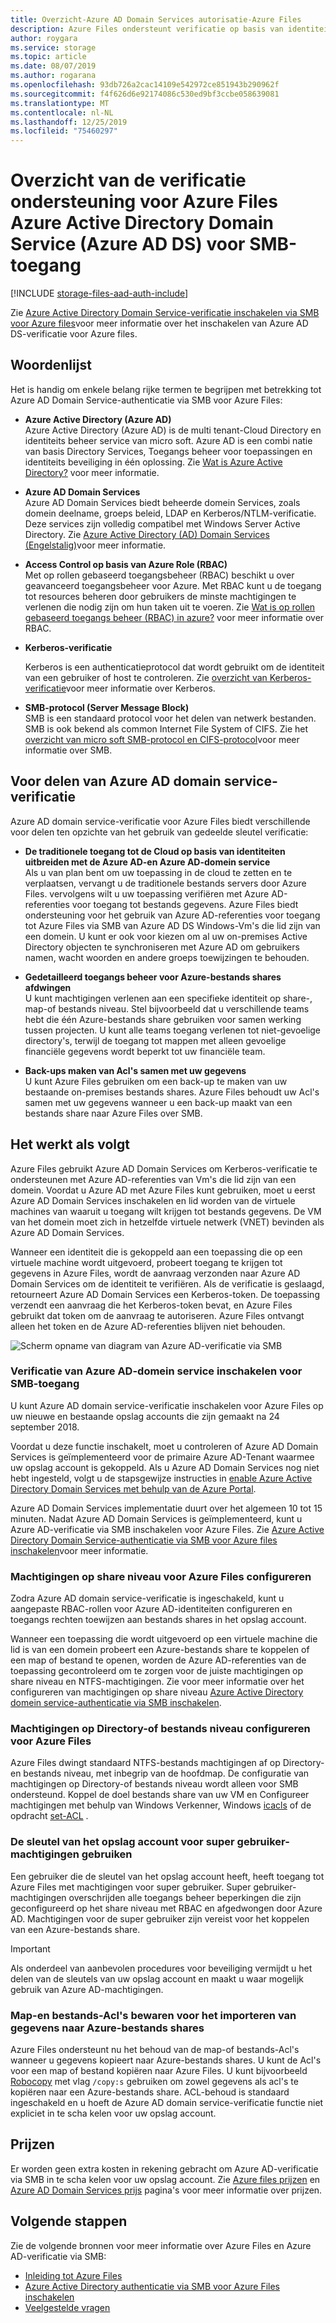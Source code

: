 ```yaml
---
title: Overzicht-Azure AD Domain Services autorisatie-Azure Files
description: Azure Files ondersteunt verificatie op basis van identiteiten via SMB (Server Message Block) via Azure Active Directory (Azure AD) Domain Services. Uw virtuele Windows-machines (Vm's) die lid zijn van een domein, kunnen vervolgens toegang krijgen tot Azure-bestands shares met Azure AD-referenties.
author: roygara
ms.service: storage
ms.topic: article
ms.date: 08/07/2019
ms.author: rogarana
ms.openlocfilehash: 93db726a2cac14109e542972ce851943b290962f
ms.sourcegitcommit: f4f626d6e92174086c530ed9bf3ccbe058639081
ms.translationtype: MT
ms.contentlocale: nl-NL
ms.lasthandoff: 12/25/2019
ms.locfileid: "75460297"
---
```

# <a name="overview-of-azure-files-azure-active-directory-domain-service-azure-ad-ds-authentication-support-for-smb-access"></a>Overzicht van de verificatie ondersteuning voor Azure Files Azure Active Directory Domain Service (Azure AD DS) voor SMB-toegang
[!INCLUDE [storage-files-aad-auth-include](../../../includes/storage-files-aad-auth-include.md)]

Zie [Azure Active Directory Domain Service-verificatie inschakelen via SMB voor Azure files](storage-files-active-directory-enable.md)voor meer informatie over het inschakelen van Azure AD DS-verificatie voor Azure files.

## <a name="glossary"></a>Woordenlijst 
Het is handig om enkele belang rijke termen te begrijpen met betrekking tot Azure AD Domain Service-authenticatie via SMB voor Azure Files:

-   **Azure Active Directory (Azure AD)**  
    Azure Active Directory (Azure AD) is de multi tenant-Cloud Directory en identiteits beheer service van micro soft. Azure AD is een combi natie van basis Directory Services, Toegangs beheer voor toepassingen en identiteits beveiliging in één oplossing. Zie [Wat is Azure Active Directory?](../../active-directory/fundamentals/active-directory-whatis.md) voor meer informatie.

-   **Azure AD Domain Services**  
    Azure AD Domain Services biedt beheerde domein Services, zoals domein deelname, groeps beleid, LDAP en Kerberos/NTLM-verificatie. Deze services zijn volledig compatibel met Windows Server Active Directory. Zie [Azure Active Directory (AD) Domain Services (Engelstalig)](../../active-directory-domain-services/overview.md)voor meer informatie.

-   **Access Control op basis van Azure Role (RBAC)**  
    Met op rollen gebaseerd toegangsbeheer (RBAC) beschikt u over geavanceerd toegangsbeheer voor Azure. Met RBAC kunt u de toegang tot resources beheren door gebruikers de minste machtigingen te verlenen die nodig zijn om hun taken uit te voeren. Zie [Wat is op rollen gebaseerd toegangs beheer (RBAC) in azure?](../../role-based-access-control/overview.md) voor meer informatie over RBAC.

-   **Kerberos-verificatie**

    Kerberos is een authenticatieprotocol dat wordt gebruikt om de identiteit van een gebruiker of host te controleren. Zie [overzicht van Kerberos-verificatie](https://docs.microsoft.com/windows-server/security/kerberos/kerberos-authentication-overview)voor meer informatie over Kerberos.

-  **SMB-protocol (Server Message Block)**  
    SMB is een standaard protocol voor het delen van netwerk bestanden. SMB is ook bekend als common Internet File System of CIFS. Zie het [overzicht van micro soft SMB-protocol en CIFS-protocol](https://docs.microsoft.com/windows/desktop/FileIO/microsoft-smb-protocol-and-cifs-protocol-overview)voor meer informatie over SMB.

## <a name="advantages-of-azure-ad-domain-service-authentication"></a>Voor delen van Azure AD domain service-verificatie
Azure AD domain service-verificatie voor Azure Files biedt verschillende voor delen ten opzichte van het gebruik van gedeelde sleutel verificatie:

-   **De traditionele toegang tot de Cloud op basis van identiteiten uitbreiden met de Azure AD-en Azure AD-domein service**  
    Als u van plan bent om uw toepassing in de cloud te zetten en te verplaatsen, vervangt u de traditionele bestands servers door Azure Files. vervolgens wilt u uw toepassing verifiëren met Azure AD-referenties voor toegang tot bestands gegevens. Azure Files biedt ondersteuning voor het gebruik van Azure AD-referenties voor toegang tot Azure Files via SMB van Azure AD DS Windows-Vm's die lid zijn van een domein. U kunt er ook voor kiezen om al uw on-premises Active Directory objecten te synchroniseren met Azure AD om gebruikers namen, wacht woorden en andere groeps toewijzingen te behouden.

-   **Gedetailleerd toegangs beheer voor Azure-bestands shares afdwingen**  
    U kunt machtigingen verlenen aan een specifieke identiteit op share-, map-of bestands niveau. Stel bijvoorbeeld dat u verschillende teams hebt die één Azure-bestands share gebruiken voor samen werking tussen projecten. U kunt alle teams toegang verlenen tot niet-gevoelige directory's, terwijl de toegang tot mappen met alleen gevoelige financiële gegevens wordt beperkt tot uw financiële team. 

-   **Back-ups maken van Acl's samen met uw gegevens**  
    U kunt Azure Files gebruiken om een back-up te maken van uw bestaande on-premises bestands shares. Azure Files behoudt uw Acl's samen met uw gegevens wanneer u een back-up maakt van een bestands share naar Azure Files over SMB.

## <a name="how-it-works"></a>Het werkt als volgt
Azure Files gebruikt Azure AD Domain Services om Kerberos-verificatie te ondersteunen met Azure AD-referenties van Vm's die lid zijn van een domein. Voordat u Azure AD met Azure Files kunt gebruiken, moet u eerst Azure AD Domain Services inschakelen en lid worden van de virtuele machines van waaruit u toegang wilt krijgen tot bestands gegevens. De VM van het domein moet zich in hetzelfde virtuele netwerk (VNET) bevinden als Azure AD Domain Services. 

Wanneer een identiteit die is gekoppeld aan een toepassing die op een virtuele machine wordt uitgevoerd, probeert toegang te krijgen tot gegevens in Azure Files, wordt de aanvraag verzonden naar Azure AD Domain Services om de identiteit te verifiëren. Als de verificatie is geslaagd, retourneert Azure AD Domain Services een Kerberos-token. De toepassing verzendt een aanvraag die het Kerberos-token bevat, en Azure Files gebruikt dat token om de aanvraag te autoriseren. Azure Files ontvangt alleen het token en de Azure AD-referenties blijven niet behouden.

![Scherm opname van diagram van Azure AD-verificatie via SMB](media/storage-files-active-directory-overview/azure-active-directory-over-smb-for-files-overview.png)

### <a name="enable-azure-ad-domain-service-authentication-for-smb-access"></a>Verificatie van Azure AD-domein service inschakelen voor SMB-toegang
U kunt Azure AD domain service-verificatie inschakelen voor Azure Files op uw nieuwe en bestaande opslag accounts die zijn gemaakt na 24 september 2018. 

Voordat u deze functie inschakelt, moet u controleren of Azure AD Domain Services is geïmplementeerd voor de primaire Azure AD-Tenant waarmee uw opslag account is gekoppeld. Als u Azure AD Domain Services nog niet hebt ingesteld, volgt u de stapsgewijze instructies in [enable Azure Active Directory Domain Services met behulp van de Azure Portal](../../active-directory-domain-services/tutorial-create-instance.md).

Azure AD Domain Services implementatie duurt over het algemeen 10 tot 15 minuten. Nadat Azure AD Domain Services is geïmplementeerd, kunt u Azure AD-verificatie via SMB inschakelen voor Azure Files. Zie [Azure Active Directory Domain Service-authenticatie via SMB voor Azure files inschakelen](storage-files-active-directory-enable.md)voor meer informatie. 

### <a name="configure-share-level-permissions-for-azure-files"></a>Machtigingen op share niveau voor Azure Files configureren
Zodra Azure AD domain service-verificatie is ingeschakeld, kunt u aangepaste RBAC-rollen voor Azure AD-identiteiten configureren en toegangs rechten toewijzen aan bestands shares in het opslag account.

Wanneer een toepassing die wordt uitgevoerd op een virtuele machine die lid is van een domein probeert een Azure-bestands share te koppelen of een map of bestand te openen, worden de Azure AD-referenties van de toepassing gecontroleerd om te zorgen voor de juiste machtigingen op share niveau en NTFS-machtigingen. Zie voor meer informatie over het configureren van machtigingen op share niveau [Azure Active Directory domein service-authenticatie via SMB inschakelen](storage-files-active-directory-enable.md).

### <a name="configure-directory--or-file-level-permissions-for-azure-files"></a>Machtigingen op Directory-of bestands niveau configureren voor Azure Files 
Azure Files dwingt standaard NTFS-bestands machtigingen af op Directory-en bestands niveau, met inbegrip van de hoofdmap. De configuratie van machtigingen op Directory-of bestands niveau wordt alleen voor SMB ondersteund. Koppel de doel bestands share van uw VM en Configureer machtigingen met behulp van Windows Verkenner, Windows [icacls](https://docs.microsoft.com/windows-server/administration/windows-commands/icacls) of de opdracht [set-ACL](https://docs.microsoft.com/powershell/module/microsoft.powershell.security/get-acl) . 

### <a name="use-the-storage-account-key-for-superuser-permissions"></a>De sleutel van het opslag account voor super gebruiker-machtigingen gebruiken 
Een gebruiker die de sleutel van het opslag account heeft, heeft toegang tot Azure Files met machtigingen voor super gebruiker. Super gebruiker-machtigingen overschrijden alle toegangs beheer beperkingen die zijn geconfigureerd op het share niveau met RBAC en afgedwongen door Azure AD. Machtigingen voor de super gebruiker zijn vereist voor het koppelen van een Azure-bestands share. 

> [!IMPORTANT]
> Als onderdeel van aanbevolen procedures voor beveiliging vermijdt u het delen van de sleutels van uw opslag account en maakt u waar mogelijk gebruik van Azure AD-machtigingen.

### <a name="preserve-directory-and-file-acls-for-data-import-to-azure-file-shares"></a>Map-en bestands-Acl's bewaren voor het importeren van gegevens naar Azure-bestands shares
Azure Files ondersteunt nu het behoud van de map-of bestands-Acl's wanneer u gegevens kopieert naar Azure-bestands shares. U kunt de Acl's voor een map of bestand kopiëren naar Azure Files. U kunt bijvoorbeeld [Robocopy](https://docs.microsoft.com/windows-server/administration/windows-commands/robocopy) met vlag `/copy:s` gebruiken om zowel gegevens als acl's te kopiëren naar een Azure-bestands share. ACL-behoud is standaard ingeschakeld en u hoeft de Azure AD domain service-verificatie functie niet expliciet in te scha kelen voor uw opslag account. 

## <a name="pricing"></a>Prijzen
Er worden geen extra kosten in rekening gebracht om Azure AD-verificatie via SMB in te scha kelen voor uw opslag account. Zie [Azure files prijzen](https://azure.microsoft.com/pricing/details/storage/files/) en [Azure AD Domain Services prijs](https://azure.microsoft.com/pricing/details/active-directory-ds/) pagina's voor meer informatie over prijzen.

## <a name="next-steps"></a>Volgende stappen
Zie de volgende bronnen voor meer informatie over Azure Files en Azure AD-verificatie via SMB:

- [Inleiding tot Azure Files](storage-files-introduction.md)
- [Azure Active Directory authenticatie via SMB voor Azure Files inschakelen](storage-files-active-directory-enable.md)
- [Veelgestelde vragen](storage-files-faq.md)
